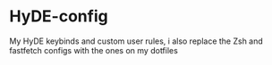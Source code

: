 # HyDE-config

My HyDE keybinds and custom user rules, i also replace the Zsh and fastfetch configs with the ones on my dotfiles
